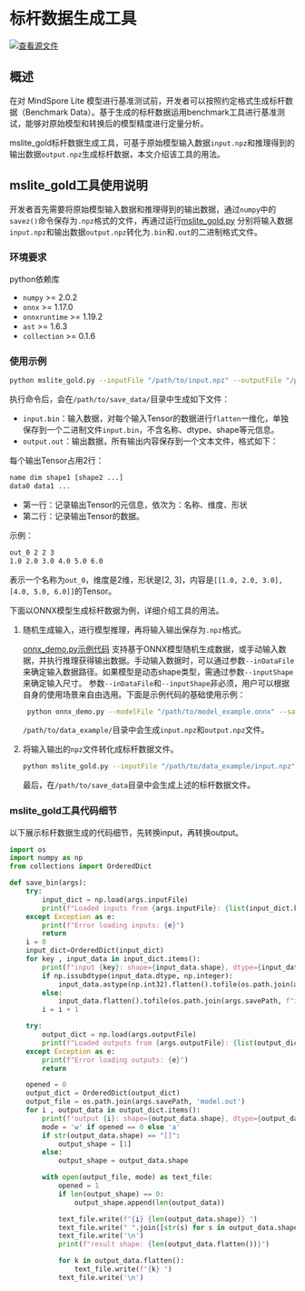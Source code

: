 # 标杆数据生成工具

[![查看源文件](https://mindspore-website.obs.cn-north-4.myhuaweicloud.com/website-images/master/resource/_static/logo_source.svg)](https://gitee.com/mindspore/docs/blob/master/docs/lite/docs/source_zh_cn/tools/benchmark_golden_data.md)

## 概述

在对 MindSpore Lite 模型进行基准测试前，开发者可以按照约定格式生成标杆数据（Benchmark Data）。基于生成的标杆数据运用benchmark工具进行基准测试，能够对原始模型和转换后的模型精度进行定量分析。

mslite_gold标杆数据生成工具，可基于原始模型输入数据`input.npz`和推理得到的输出数据`output.npz`生成标杆数据，本文介绍该工具的用法。

## mslite_gold工具使用说明

开发者首先需要将原始模型输入数据和推理得到的输出数据，通过`numpy`中的`savez()`命令保存为`.npz`格式的文件，再通过运行[mslite_gold.py](https://gitee.com/mindspore/docs/blob/master/docs/sample_code/golden/mslite_gold.py) 分别将输入数据`input.npz`和输出数据`output.npz`转化为`.bin`和`.out`的二进制格式文件。

### 环境要求

python依赖库

- `numpy` >= 2.0.2
- `onnx` >= 1.17.0
- `onnxruntime` >= 1.19.2
- `ast` >= 1.6.3
- `collection` >= 0.1.6

### 使用示例

```bash
python mslite_gold.py --inputFile "/path/to/input.npz" --outputFile "/path/to/output.npz" --savePath "/path/to/save_data"
```

执行命令后，会在`/path/to/save_data/`目录中生成如下文件：

- `input.bin`：输入数据，对每个输入Tensor的数据进行`flatten`一维化，单独保存到一个二进制文件`input.bin`，不含名称、dtype、shape等元信息。
- `output.out`：输出数据，所有输出内容保存到一个文本文件，格式如下：

每个输出Tensor占用2行：

```bash
name dim shape1 [shape2 ...]
data0 data1 ...
```

- 第一行：记录输出Tensor的元信息，依次为：名称、维度、形状
- 第二行：记录输出Tensor的数据。

示例：

```bash
out_0 2 2 3
1.0 2.0 3.0 4.0 5.0 6.0
```

表示一个名称为`out_0`，维度是2维，形状是[2, 3]，内容是`[[1.0, 2.0, 3.0], [4.0, 5.0, 6.0]]`的Tensor。

下面以ONNX模型生成标杆数据为例，详细介绍工具的用法。

1. 随机生成输入，进行模型推理，再将输入输出保存为`.npz`格式。

   [onnx_demo.py示例代码](https://gitee.com/mindspore/docs/blob/master/docs/sample_code/golden/onnx_demo.py) 支持基于ONNX模型随机生成数据，或手动输入数据，并执行推理获得输出数据。手动输入数据时，可以通过参数`--inDataFile`来确定输入数据路径。如果模型是动态shape类型，需通过参数`--inputShape`来确定输入尺寸。 参数`--inDataFile`和`--inputShape`非必须，用户可以根据自身的使用场景来自由选用。下面是示例代码的基础使用示例：

   ```bash
    python onnx_demo.py --modelFile "/path/to/model_example.onnx" --savePath "/path/to/data_example"
   ```

   `/path/to/data_example/`目录中会生成`input.npz`和`output.npz`文件。

2. 将输入输出的`npz`文件转化成标杆数据文件。

   ```bash
   python mslite_gold.py --inputFile "/path/to/data_example/input.npz" --outputFile "/path/to/data_example/output.npz" --savePath "/path/to/save_data"
   ```

   最后，在`/path/to/save_data`目录中会生成上述的标杆数据文件。

### mslite_gold工具代码细节

以下展示标杆数据生成的代码细节，先转换input，再转换output。

```python
import os
import numpy as np
from collections import OrderedDict

def save_bin(args):
    try:
        input_dict = np.load(args.inputFile)
        print(f"Loaded inputs from {args.inputFile}: {list(input_dict.keys())}")
    except Exception as e:
        print(f"Error loading inputs: {e}")
        return
    i = 0
    input_dict=OrderedDict(input_dict)
    for key , input_data in input_dict.items():
        print(f"input {key}: shape={input_data.shape}, dtype={input_data.dtype}")
        if np.issubdtype(input_data.dtype, np.integer):
            input_data.astype(np.int32).flatten().tofile(os.path.join(args.savePath, f"input.bin{i}"))
        else:
            input_data.flatten().tofile(os.path.join(args.savePath, f"input.bin{i}"))
        i = i + 1

    try:
        output_dict = np.load(args.outputFile)
        print(f"Loaded outputs from {args.outputFile}: {list(output_dict.keys())}")
    except Exception as e:
        print(f"Error loading outputs: {e}")
        return

    opened = 0
    output_dict = OrderedDict(output_dict)
    output_file = os.path.join(args.savePath, 'model.out')
    for i , output_data in output_dict.items():
        print(f"output {i}: shape={output_data.shape}, dtype={output_data.dtype}")
        mode = 'w' if opened == 0 else 'a'
        if str(output_data.shape) == "[]":
            output_shape = [1]
        else:
            output_shape = output_data.shape

        with open(output_file, mode) as text_file:
            opened = 1
            if len(output_shape) == 0:
                output_shape.append(len(output_data))

            text_file.write(f"{i} {len(output_data.shape)} ")
            text_file.write(" ".join([str(s) for s in output_data.shape]))
            text_file.write('\n')
            print(f"result shape: {len(output_data.flatten())}")

            for k in output_data.flatten():
                text_file.write(f"{k} ")
            text_file.write('\n')
```

